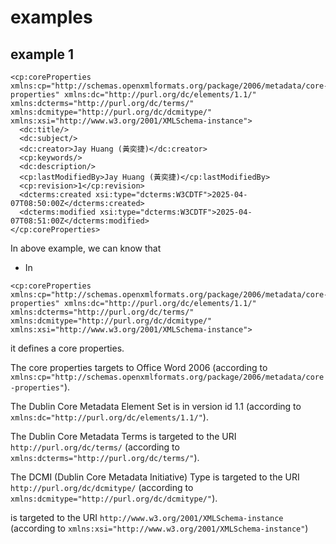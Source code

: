 # examples
## example 1
```
<cp:coreProperties xmlns:cp="http://schemas.openxmlformats.org/package/2006/metadata/core-properties" xmlns:dc="http://purl.org/dc/elements/1.1/" xmlns:dcterms="http://purl.org/dc/terms/" xmlns:dcmitype="http://purl.org/dc/dcmitype/" xmlns:xsi="http://www.w3.org/2001/XMLSchema-instance">
  <dc:title/>
  <dc:subject/>
  <dc:creator>Jay Huang (黃奕捷)</dc:creator>
  <cp:keywords/>
  <dc:description/>
  <cp:lastModifiedBy>Jay Huang (黃奕捷)</cp:lastModifiedBy>
  <cp:revision>1</cp:revision>
  <dcterms:created xsi:type="dcterms:W3CDTF">2025-04-07T08:50:00Z</dcterms:created>
  <dcterms:modified xsi:type="dcterms:W3CDTF">2025-04-07T08:51:00Z</dcterms:modified>
</cp:coreProperties>
```

In above example, we can know that

+ In

```
<cp:coreProperties xmlns:cp="http://schemas.openxmlformats.org/package/2006/metadata/core-properties" xmlns:dc="http://purl.org/dc/elements/1.1/" xmlns:dcterms="http://purl.org/dc/terms/" xmlns:dcmitype="http://purl.org/dc/dcmitype/" xmlns:xsi="http://www.w3.org/2001/XMLSchema-instance">
```

it defines a core properties.

The core properties targets to Office Word 2006 (according to `xmlns:cp="http://schemas.openxmlformats.org/package/2006/metadata/core-properties"`).

The Dublin Core Metadata Element Set is in version id 1.1 (according to `xmlns:dc="http://purl.org/dc/elements/1.1/"`).

The Dublin Core Metadata Terms is targeted to the URI `http://purl.org/dc/terms/` (according to `xmlns:dcterms="http://purl.org/dc/terms/"`).

The DCMI (Dublin Core Metadata Initiative) Type is targeted to the URI `http://purl.org/dc/dcmitype/` (according to `xmlns:dcmitype="http://purl.org/dc/dcmitype/"`).

is targeted to the URI `http://www.w3.org/2001/XMLSchema-instance` (according to `xmlns:xsi="http://www.w3.org/2001/XMLSchema-instance"`)
